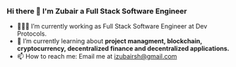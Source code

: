 ### Hi there 👋 I'm Zubair a Full Stack Software Engineer

- 👨🏻‍💻 I’m currently working as Full Stack Software Engineer at Dev Protocols.
- 🔬 I’m currently learning about <b>project managment, blockchain, cryptocurrency, decentralized finance and decentralized applications.</b>
- 📫 How to reach me: Email me at izubairsh@gmail.com
